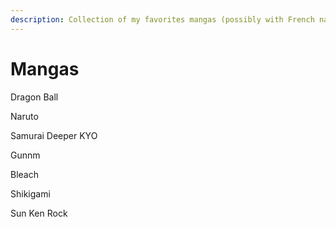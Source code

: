 ```yaml
---
description: Collection of my favorites mangas (possibly with French names)
---
```


# Mangas

Dragon Ball

Naruto

Samurai Deeper KYO

Gunnm

Bleach

Shikigami

Sun Ken Rock



